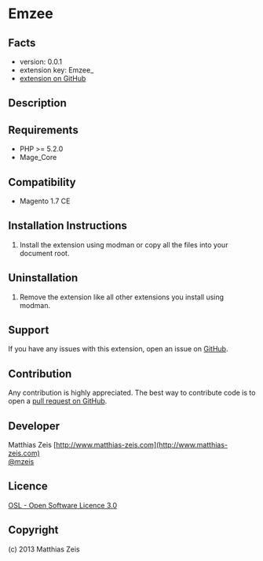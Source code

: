 Emzee
=====================


Facts
-----
- version: 0.0.1
- extension key: Emzee_
- [extension on GitHub](https://github.com/mzeis/Emzee_)

Description
-----------


Requirements
------------
- PHP >= 5.2.0
- Mage_Core


Compatibility
-------------
- Magento 1.7 CE

Installation Instructions
-------------------------
1. Install the extension using modman or copy all the files into your document root.

Uninstallation
--------------
1. Remove the extension like all other extensions you install using modman.

Support
-------
If you have any issues with this extension, open an issue on [GitHub](https://github.com/mzeis/Emzee_/issues).

Contribution
------------
Any contribution is highly appreciated. The best way to contribute code is to open a [pull request on GitHub](https://help.github.com/articles/using-pull-requests).

Developer
---------
Matthias Zeis
[http://www.matthias-zeis.com](http://www.matthias-zeis.com)  
[@mzeis](https://twitter.com/mzeis)

Licence
-------
[OSL - Open Software Licence 3.0](http://opensource.org/licenses/osl-3.0.php)

Copyright
---------
(c) 2013 Matthias Zeis
